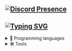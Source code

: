 [![Discord Presence](https://lanyard.cnrad.dev/api/813219711772262413)](https://discord.com/users/813219711772262413)
---
[![Typing SVG](https://readme-typing-svg.demolab.com?font=Fira+Code&pause=1000&color=F7F7F7&width=435&lines=Hello+i'm+174gb;Welcome+to+my+profile)](https://git.io/typing-svg)
---
<details>
<summary>📜 Programming languages</summary>
<img src="https://img.shields.io/badge/Lua-2C2D72?style=for-the-badge&logo=lua&logoColor=white" width="54">
<img src="https://img.shields.io/badge/JavaScript-F7DF1E?style=for-the-badge&logo=javascript&logoColor=black" width="98">
<img src="https://img.shields.io/badge/Node.js-43853D?style=for-the-badge&logo=node.js&logoColor=white" width="79">
</details>
<details>
<summary>🛠️ Tools</summary>
<img src="https://img.shields.io/badge/-Visual%20Studio%20Code-0D1117?style=for-the-badge&logo=visual-studio-code&logoColor=007ACC&labelColor=0D1117" width="170">
<img src="https://img.shields.io/badge/-GitHub-0D1117?style=for-the-badge&logo=github&labelColor=0D1117" width="100">
<img src="https://img.shields.io/badge/-Windows-0D1117?style=for-the-badge&logo=windows&labelColor=0D1117" width="110">
</details>
